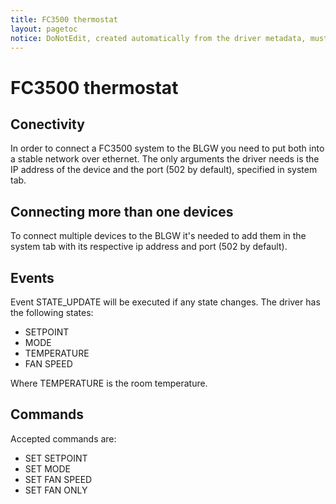 ```yaml
---
title: FC3500 thermostat
layout: pagetoc
notice: DoNotEdit, created automatically from the driver metadata, must be updated on the driver itself
---
```

FC3500 thermostat
=================

Conectivity
-----------

In order to connect a FC3500 system to the BLGW you need to put both into a stable network over ethernet.
The only arguments the driver needs is the IP address of the device and the port (502 by default), specified
in system tab.

Connecting more than one devices
--------------------------------

To connect multiple devices to the BLGW it's needed to add them in the system tab with its respective ip
address and port (502 by default).

Events
------

Event STATE_UPDATE will be executed if any state changes.
The driver has the following states:

   + SETPOINT
   + MODE
   + TEMPERATURE
   + FAN SPEED

Where TEMPERATURE is the room temperature.

Commands
--------

Accepted commands are:

   + SET SETPOINT
   + SET MODE
   + SET FAN SPEED
   + SET FAN ONLY
